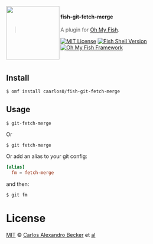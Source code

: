 <img src="https://cdn.rawgit.com/oh-my-fish/oh-my-fish/e4f1c2e0219a17e2c748b824004c8d0b38055c16/docs/logo.svg" align="left" width="144px" height="144px"/>

#### fish-git-fetch-merge
> A plugin for [Oh My Fish][omf-link].

[![MIT License](https://img.shields.io/badge/license-MIT-007EC7.svg?style=flat-square)](/LICENSE)
[![Fish Shell Version](https://img.shields.io/badge/fish-v3.0.0-007EC7.svg?style=flat-square)](https://fishshell.com)
[![Oh My Fish Framework](https://img.shields.io/badge/Oh%20My%20Fish-Framework-007EC7.svg?style=flat-square)](https://www.github.com/oh-my-fish/oh-my-fish)

<br/>


## Install

```fish
$ omf install caarlos0/fish-git-fetch-merge
```


## Usage

```fish
$ git-fetch-merge
```

Or

```fish
$ git fetch-merge
```

Or add an alias to your git config:

```conf
[alias]
  fm = fetch-merge
```

and then:

```fish
$ git fm
```

# License

[MIT][mit] © [Carlos Alexandro Becker][author] et [al][contributors]


[mit]:            https://opensource.org/licenses/MIT
[author]:         https://github.com/caarlos0
[contributors]:   https://github.com/caarlos0/fish-git-fetch-merge/graphs/contributors
[omf-link]:       https://www.github.com/oh-my-fish/oh-my-fish

[license-badge]:  https://img.shields.io/badge/license-MIT-007EC7.svg?style=flat-square
